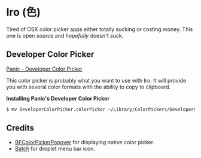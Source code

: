 # Iro (色)

Tired of OSX color picker apps either totally sucking or costing money. This one is open source and _hopefully_ doesn't suck.

## Developer Color Picker

[Panic - Developer Color Picker](https://panic.com/~wade/picker/)

This color picker is probably what you want to use with Iro. It will provide you with several color formats with the ability to copy to clipboard.

__Installing Panic's Developer Color Picker__

```bash
$ mv DeveloperColorPicker.colorPicker ~/Library/ColorPickers/DeveloperColorPicker.colorPicker
```

## Credits

* [BFColorPickerPopover](https://github.com/DrummerB/BFColorPickerPopover) for displaying native color picker.
* [Batch](https://github.com/AdamWhitcroft/Batch) for droplet menu bar icon.
